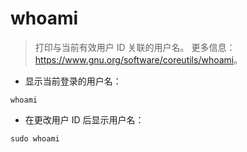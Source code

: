 # whoami

> 打印与当前有效用户 ID 关联的用户名。
> 更多信息：<https://www.gnu.org/software/coreutils/whoami>。

- 显示当前登录的用户名：

`whoami`

- 在更改用户 ID 后显示用户名：

`sudo whoami`